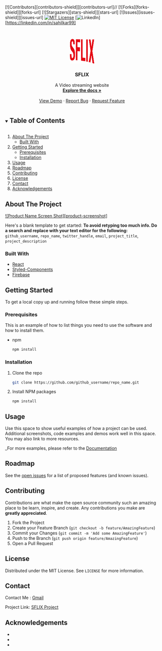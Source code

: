 
[![Contributors][contributors-shield]][contributors-url]//
[![Forks][forks-shield]][forks-url]
[![Stargazers][stars-shield]][stars-url]
[![Issues][issues-shield]][issues-url]
[![MIT License][license-shield]][license-url]
[![LinkedIn][linkedin-shield]][https://linkedin.com/in/sahilkar99]



<!-- PROJECT LOGO -->
<br />
<p align="center">
  <a href="https://github.com/sahilkargutkar/Sflix">
    <img src="images/logo.png" alt="Logo" width="80" height="80">
  </a>

  <h3 align="center">SFLIX</h3>

  <p align="center">
    A Video streaming website
    <br />
    <a href="https://github.com/sahilkargutkar/Sflix"><strong>Explore the docs »</strong></a>
    <br />
    <br />
    <a href="https://github.com/sahilkargutkar/Sflix">View Demo</a>
    ·
    <a href="https://github.com/sahilkargutkar/Sflix/issues">Report Bug</a>
    ·
    <a href="https://github.com/sahilkargutkar/Sflix/issues">Request Feature</a>
  </p>
</p>



<!-- TABLE OF CONTENTS -->
<details open="open">
  <summary><h2 style="display: inline-block">Table of Contents</h2></summary>
  <ol>
    <li>
      <a href="https://github.com/facebook/create-react-app">About The Project</a>
      <ul>
        <li><a href="https://reactjs.org/">Built With</a></li>
      </ul>
    </li>
    <li>
      <a href="https://facebook.github.io/create-react-app/docs/getting-started">Getting Started</a>
      <ul>
        <li><a href="#prerequisites">Prerequisites</a></li>
        <li><a href="https://facebook.github.io/create-react-app/docs/deployment">Installation</a></li>
      </ul>
    </li>
    <li><a href="#usage">Usage</a></li>
    <li><a href="#roadmap">Roadmap</a></li>
    <li><a href="#contributing">Contributing</a></li>
    <li><a href="#license">License</a></li>
    <li><a href="#contact">Contact</a></li>
    <li><a href="#acknowledgements">Acknowledgements</a></li>
  </ol>
</details>



<!-- ABOUT THE PROJECT -->
## About The Project

[![Product Name Screen Shot][product-screenshot]](https://example.com)

Here's a blank template to get started:
**To avoid retyping too much info. Do a search and replace with your text editor for the following:**
`github_username`, `repo_name`, `twitter_handle`, `email`, `project_title`, `project_description`


### Built With

* [React](https://reactjs.org/)
* [Styled-Components](https://styled-components.com/)
* [Firebase](https://firebase.google.com/)



<!-- GETTING STARTED -->
## Getting Started

To get a local copy up and running follow these simple steps.

### Prerequisites

This is an example of how to list things you need to use the software and how to install them.
* npm
  ```sh
  npm install
  ```

### Installation

1. Clone the repo
   ```sh
   git clone https://github.com/github_username/repo_name.git
   ```
2. Install NPM packages
   ```sh
   npm install
   ```



<!-- USAGE EXAMPLES -->
## Usage

Use this space to show useful examples of how a project can be used. Additional screenshots, code examples and demos work well in this space. You may also link to more resources.

_For more examples, please refer to the [Documentation](https://reactjs.org/docs/getting-started.html)



<!-- ROADMAP -->
## Roadmap

See the [open issues](https://github.com/sahilkargutkar/Sflix/issues) for a list of proposed features (and known issues).



<!-- CONTRIBUTING -->
## Contributing

Contributions are what make the open source community such an amazing place to be learn, inspire, and create. Any contributions you make are **greatly appreciated**.

1. Fork the Project
2. Create your Feature Branch (`git checkout -b feature/AmazingFeature`)
3. Commit your Changes (`git commit -m 'Add some AmazingFeature'`)
4. Push to the Branch (`git push origin feature/AmazingFeature`)
5. Open a Pull Request



<!-- LICENSE -->
## License

Distributed under the MIT License. See `LICENSE` for more information.



<!-- CONTACT -->
## Contact

Contact Me : <a href="mailto:sahilkargutkar.sk@gmail.com">Gmail </a> 

Project Link: [SFLIX Project](https://sahilflix.herokuapp.com/)



<!-- ACKNOWLEDGEMENTS -->
## Acknowledgements

* []()
* []()
* []()





<!-- MARKDOWN LINKS & IMAGES -->
<!-- https://www.markdownguide.org/basic-syntax/#reference-style-links -->


[license-shield]: https://img.shields.io/github/license/github_username/repo.svg?style=for-the-badge
[license-url]: https://github.com/github_username/repo/blob/master/LICENSE.txt
[linkedin-shield]: https://img.shields.io/badge/-LinkedIn-black.svg?style=for-the-badge&logo=linkedin&colorB=555
[linkedin-url]: https://linkedin.com/in/sahilkar99